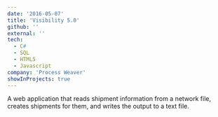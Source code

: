 ```yaml
---
date: '2016-05-07'
title: 'Visibility 5.0'
github: ''
external: ''
tech:
  - C#
  - SQL
  - HTML5
  - Javascript
company: 'Process Weaver'
showInProjects: true
---
```


A web application that reads shipment information from a network file, creates shipments for them, and writes the output to a text file.
